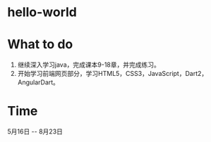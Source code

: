 # hello-world

# What to do
1. 继续深入学习java，完成课本9-18章，并完成练习。
2. 开始学习前端网页部分，学习HTML5，CSS3，JavaScript，Dart2， AngularDart。

# Time
5月16日 -- 8月23日
